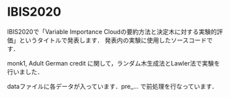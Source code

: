 # IBIS2020

IBIS2020で「Variable Importance Cloudの要約方法と決定木に対する実験的評価」というタイトルで発表します．
発表内の実験に使用したソースコードです．

monk1, Adult German credit に関して，ランダム木生成法とLawler法で実験を行いました．

dataファイルに各データが入っています．pre_... で前処理を行なっています．
